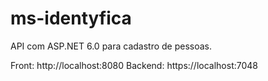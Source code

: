 # ms-identyfica
API com ASP.NET 6.0 para cadastro de pessoas.

Front: http://localhost:8080
Backend: https://localhost:7048
